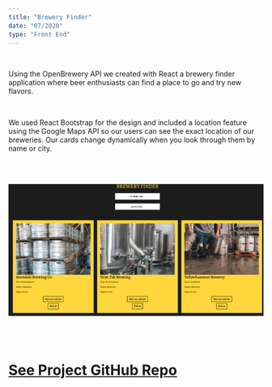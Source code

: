 ```yaml
---
title: "Brewery Finder"
date: "07/2020"
type: "Front End"
---
```


<br />

Using the OpenBrewery API we created with React a brewery finder application where beer enthusiasts can find a place to go and try new flavors.

<br />

We used React Bootstrap for the design and included a location feature using the Google Maps API so our users can see the exact location of our breweries. Our cards change dynamically when you look through them by name or city.

<br />
<br />

[![Home Page](./brewery.png)](https://damp-lake-80060.herokuapp.com/)

<br />
<br />

# [See Project GitHub Repo](https://github.com/juanjpayan/Brewery-Finder)

